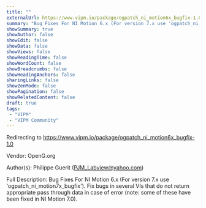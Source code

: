 ```yaml
---
title: ""
externalUrl: https://www.vipm.io/package/ogpatch_ni_motion6x_bugfix-1.0
summary: "Bug Fixes For NI Motion 6.x (For version 7.x use 'ogpatch_ni_motion7x_bugfix')."
showSummary: true
showAuthor: false
showEdit: false
showData: false
showViews: false
showReadingTime: false
showWordCount: false
showBreadcrumbs: false
showHeadingAnchors: false
sharingLinks: false
showZenMode: false
showPagination: false
showRelatedContent: false
draft: true
tags:
 - "VIPM"
 - "VIPM Community"
---
```


Redirecting to https://www.vipm.io/package/ogpatch_ni_motion6x_bugfix-1.0

Vendor: OpenG.org

Author(s): Philippe Guerit (PJM_Labview@yahoo.com)
 
Full Description:
Bug Fixes For NI Motion 6.x (For version 7.x use 'ogpatch_ni_motion7x_bugfix'). Fix bugs in several VIs that do not return appropriate pass through data in case of error (note: some of these have been fixed in NI Motion 7.0).